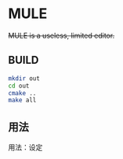 # MULE

~~MULE is a useless, limited editor.~~

## BUILD
```bash
mkdir out
cd out
cmake ..
make all
```

## 用法
用法：设定
